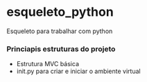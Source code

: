 # esqueleto_python
Esqueleto para trabalhar com python

### Princiapis estruturas do projeto
- Estrutura MVC básica
- init.py para criar e iniciar o ambiente virtual